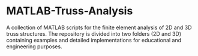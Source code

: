# MATLAB-Truss-Analysis
A collection of MATLAB scripts for the finite element analysis of 2D and 3D truss structures. The repository is divided into two folders (2D and 3D) containing examples and detailed implementations for educational and engineering purposes.
